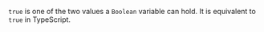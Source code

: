 `true` is one of the two values a `Boolean` variable can hold.
It is equivalent to `true` in TypeScript.
